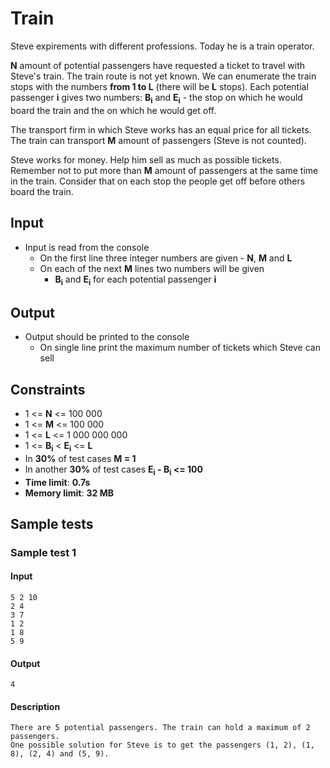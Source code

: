 # Train

Steve expirements with different professions. Today he is a train operator.

**N** amount of potential passengers have requested a ticket to travel with Steve's train. The train route is not yet known. We can enumerate the train stops with the numbers **from 1 to L** (there will be **L** stops). Each potential passenger **i** gives two numbers: **B<sub>i</sub>** and **E<sub>i</sub>** - the stop on which he would board the train and the on which he would get off.

The transport firm in which Steve works has an equal price for all tickets. The train can transport **M** amount of passengers (Steve is not counted).

Steve works for money. Help him sell as much as possible tickets. Remember not to put more than **M** amount of passengers at the same time in the train. Consider that on each stop the people get off before others board the train.

## Input
- Input is read from the console
  - On the first line three integer numbers are given - **N**, **M** and **L**
  - On each of the next **M** lines two numbers will be given
    - **B<sub>i</sub>** and **E<sub>i</sub>** for each potential passenger **i**

## Output
- Output should be printed to the console
  - On single line print the maximum number of tickets which Steve can sell

## Constraints
- 1 <= **N** <= 100 000
- 1 <= **M** <= 100 000
- 1 <= **L** <= 1 000 000 000
- 1 <= **B<sub>i</sub>** < **E<sub>i</sub>** <= **L**
- In **30%** of test cases **M = 1**
- In another **30%** of test cases **E<sub>i</sub> - B<sub>i</sub> <= 100**
- **Time limit**: **0.7s**
- **Memory limit**: **32 MB**

## Sample tests

### Sample test 1

#### Input
```
5 2 10
2 4
3 7
1 2
1 8
5 9
```

#### Output
```
4
```

#### Description
```
There are 5 potential passengers. The train can hold a maximum of 2 passengers.
One possible solution for Steve is to get the passengers (1, 2), (1, 8), (2, 4) and (5, 9).
```
